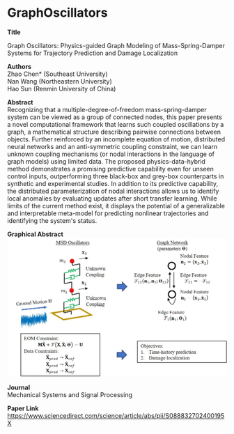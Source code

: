 # GraphOscillators
**Title**

Graph Oscillators: Physics-guided Graph Modeling of Mass-Spring-Damper Systems for Trajectory Prediction and Damage Localization

**Authors**  
Zhao Chen* (Southeast University)  
Nan Wang (Northeastern University)  
Hao Sun (Renmin University of China)

**Abstract**  
Recognizing that a multiple-degree-of-freedom mass-spring-damper system can be viewed as a group of connected nodes, this paper presents a novel computational framework that learns such coupled oscillations by a graph, a mathematical structure describing pairwise connections between objects. Further reinforced by an incomplete equation of motion, distributed neural networks and an anti-symmetric coupling constraint, we can learn unknown coupling mechanisms (or nodal interactions in the language of graph models) using limited data. The proposed physics-data-hybrid method demonstrates a promising predictive capability even for unseen control inputs, outperforming three black-box and grey-box counterparts in synthetic and experimental studies. In addition to its predictive capability, the distributed parameterization of nodal interactions allows us to identify local anomalies by evaluating updates after short transfer learning. While limits of the current method exist, it displays the potential of a generalizable and interpretable meta-model for predicting nonlinear trajectories and identifying the system's status.

**Graphical Abstract**  
<img src="concept.jpg" alt="drawing" width="750"/>

**Journal**  
Mechanical Systems and Signal Processing

**Paper Link**  
https://www.sciencedirect.com/science/article/abs/pii/S088832702400195X
